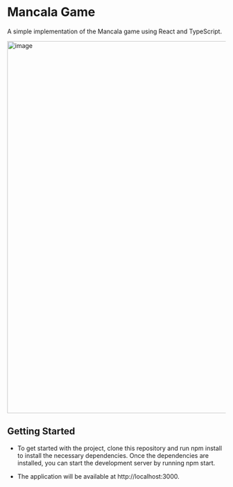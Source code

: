 # Mancala Game

A simple implementation of the Mancala game using React and TypeScript.

<img width="857" alt="image" src="https://user-images.githubusercontent.com/25750537/230627792-1ca00967-8469-4309-8ce2-754571778496.png">

## Getting Started
- To get started with the project, clone this repository and run npm install to install the necessary dependencies. Once the dependencies are installed, you can start the development server by running npm start.

- The application will be available at http://localhost:3000.
